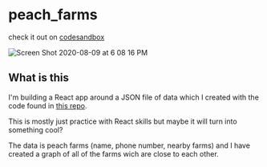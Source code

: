# peach_farms

check it out on [codesandbox](https://codesandbox.io/s/exaptivecodechallenge-3nql3?file=/src/farm_graph.json)

![Screen Shot 2020-08-09 at 6 08 16 PM](https://user-images.githubusercontent.com/43049713/89745932-a272a680-da6b-11ea-8b51-353c30ef6765.png)


## What is this

I'm building a React app around a JSON file of data which I created with the code found in [this repo](https://github.com/dislersd/api_data_fetch_and_manipulate).

This is mostly just practice with React skills but maybe it will turn into something cool?

The data is peach farms (name, phone number, nearby farms) and I have created a graph of all of the farms wich are close to each other.
